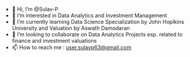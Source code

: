 - 👋 Hi, I’m @Sulav-P
- 👀 I’m interested in Data Analytics and Investment Management
- 🌱 I’m currently learning Data Science Specialization by John Hoplkins University and Valuation by 
      Aswath Damodaran 
- 💞️ I’m looking to collaborate on Data Analytics Projects esp. related to finance and investment valuations
- 📫 How to reach me : user.sulavp63@gmail.com

<!---
Sulav-P/Sulav-P is a ✨ special ✨ repository because its `README.md` (this file) appears on your GitHub profile.
You can click the Preview link to take a look at your changes.
--->
